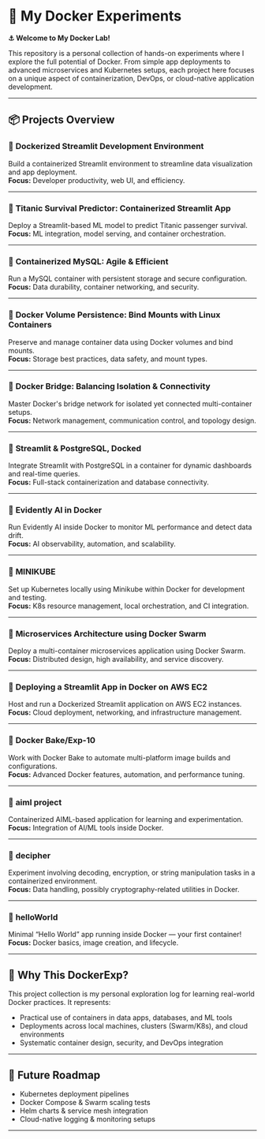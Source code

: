 # 🐳 My Docker Experiments  
**⚓ Welcome to My Docker Lab!**

This repository is a personal collection of hands-on experiments where I explore the full potential of Docker. From simple app deployments to advanced microservices and Kubernetes setups, each project here focuses on a unique aspect of containerization, DevOps, or cloud-native application development.

---

## 📦 Projects Overview

### 🔹 **Dockerized Streamlit Development Environment**
Build a containerized Streamlit environment to streamline data visualization and app deployment.  
**Focus:** Developer productivity, web UI, and efficiency.

---

### 🔹 **Titanic Survival Predictor: Containerized Streamlit App**
Deploy a Streamlit-based ML model to predict Titanic passenger survival.  
**Focus:** ML integration, model serving, and container orchestration.

---

### 🔹 **Containerized MySQL: Agile & Efficient**
Run a MySQL container with persistent storage and secure configuration.  
**Focus:** Data durability, container networking, and security.

---

### 🔹 **Docker Volume Persistence: Bind Mounts with Linux Containers**
Preserve and manage container data using Docker volumes and bind mounts.  
**Focus:** Storage best practices, data safety, and mount types.

---

### 🔹 **Docker Bridge: Balancing Isolation & Connectivity**
Master Docker's bridge network for isolated yet connected multi-container setups.  
**Focus:** Network management, communication control, and topology design.

---

### 🔹 **Streamlit & PostgreSQL, Docked**
Integrate Streamlit with PostgreSQL in a container for dynamic dashboards and real-time queries.  
**Focus:** Full-stack containerization and database connectivity.

---

### 🔹 **Evidently AI in Docker**
Run Evidently AI inside Docker to monitor ML performance and detect data drift.  
**Focus:** AI observability, automation, and scalability.

---

### 🔹 **MINIKUBE**
Set up Kubernetes locally using Minikube within Docker for development and testing.  
**Focus:** K8s resource management, local orchestration, and CI integration.

---

### 🔹 **Microservices Architecture using Docker Swarm**
Deploy a multi-container microservices application using Docker Swarm.  
**Focus:** Distributed design, high availability, and service discovery.

---

### 🔹 **Deploying a Streamlit App in Docker on AWS EC2**
Host and run a Dockerized Streamlit application on AWS EC2 instances.  
**Focus:** Cloud deployment, networking, and infrastructure management.

---

### 🔹 **Docker Bake/Exp-10**
Work with Docker Bake to automate multi-platform image builds and configurations.  
**Focus:** Advanced Docker features, automation, and performance tuning.

---

### 🔹 **aiml project**
Containerized AIML-based application for learning and experimentation.  
**Focus:** Integration of AI/ML tools inside Docker.

---

### 🔹 **decipher**
Experiment involving decoding, encryption, or string manipulation tasks in a containerized environment.  
**Focus:** Data handling, possibly cryptography-related utilities in Docker.

---

### 🔹 **helloWorld**
Minimal “Hello World” app running inside Docker — your first container!  
**Focus:** Docker basics, image creation, and lifecycle.

---

## 🌊 Why This DockerExp?

This project collection is my personal exploration log for learning real-world Docker practices. It represents:

- Practical use of containers in data apps, databases, and ML tools  
- Deployments across local machines, clusters (Swarm/K8s), and cloud environments  
- Systematic container design, security, and DevOps integration  

---

## 🎯 Future Roadmap

- Kubernetes deployment pipelines  
- Docker Compose & Swarm scaling tests  
- Helm charts & service mesh integration  
- Cloud-native logging & monitoring setups  

---
